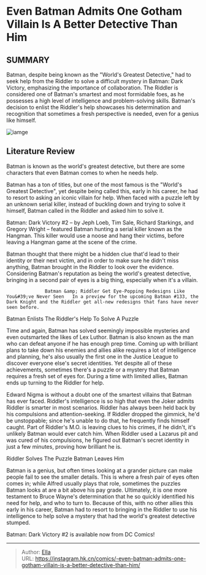 #  Even Batman Admits One Gotham Villain Is A Better Detective Than Him


## SUMMARY 



  Batman, despite being known as the &#34;World&#39;s Greatest Detective,&#34; had to seek help from the Riddler to solve a difficult mystery in Batman: Dark Victory, emphasizing the importance of collaboration.   The Riddler is considered one of Batman&#39;s smartest and most formidable foes, as he possesses a high level of intelligence and problem-solving skills.   Batman&#39;s decision to enlist the Riddler&#39;s help showcases his determination and recognition that sometimes a fresh perspective is needed, even for a genius like himself.  

![iamge](https://static1.srcdn.com/wordpress/wp-content/uploads/2024/01/batman-in-the-lab-looking-at-evidence.jpg)

## Literature Review

Batman is known as the world&#39;s greatest detective, but there are some characters that even Batman comes to when he needs help.




Batman has a ton of titles, but one of the most famous is the &#34;World&#39;s Greatest Detective&#34;, yet despite being called this, early in his career, he had to resort to asking an iconic villain for help. When faced with a puzzle left by an unknown serial killer, instead of buckling down and trying to solve it himself, Batman called in the Riddler and asked him to solve it.




Batman: Dark Victory #2 – by Jeph Loeb, Tim Sale, Richard Starkings, and Gregory Wright – featured Batman hunting a serial killer known as the Hangman. This killer would use a noose and hang their victims, before leaving a Hangman game at the scene of the crime.

          

Batman thought that there might be a hidden clue that&#39;d lead to their identity or their next victim, and in order to make sure he didn&#39;t miss anything, Batman brought in the Riddler to look over the evidence. Considering Batman&#39;s reputation as being the world&#39;s greatest detective, bringing in a second pair of eyes is a big thing, especially when it&#39;s a villain.

                  Batman &amp; Riddler Get Eye-Popping Redesigns Like You&#39;ve Never Seen   In a preview for the upcoming Batman #133, the Dark Knight and the Riddler get all-new redesigns that fans have never seen before.   





 Batman Enlists The Riddler&#39;s Help To Solve A Puzzle 


          



Time and again, Batman has solved seemingly impossible mysteries and even outsmarted the likes of Lex Luthor. Batman is also known as the man who can defeat anyone if he has enough prep time. Coming up with brilliant plans to take down his enemies and allies alike requires a lot of intelligence and planning, he&#39;s also usually the first one in the Justice League to discover everyone else&#39;s secret identities. Yet despite all of these achievements, sometimes there&#39;s a puzzle or a mystery that Batman requires a fresh set of eyes for. During a time with limited allies, Batman ends up turning to the Riddler for help.

Edward Nigma is without a doubt one of the smartest villains that Batman has ever faced. Riddler&#39;s intelligence is so high that even the Joker admits Riddler is smarter in most scenarios. Riddler has always been held back by his compulsions and attention-seeking. If Riddler dropped the gimmick, he&#39;d be unstoppable; since he&#39;s unable to do that, he frequently finds himself caught. Part of Riddler&#39;s M.O. is leaving clues to his crimes, if he didn&#39;t, it&#39;s unlikely Batman would ever catch him. When Riddler used a Lazarus pit and was cured of his compulsions, he figured out Batman&#39;s secret identity in just a few minutes, proving how brilliant he is.






 Riddler Solves The Puzzle Batman Leaves Him 


          



Batman is a genius, but often times looking at a grander picture can make people fail to see the smaller details. This is where a fresh pair of eyes often comes in; while Alfred usually plays that role, sometimes the puzzles Batman looks at are a bit above his pay grade. Ultimately, it is one more testament to Bruce Wayne&#39;s determination that he so quickly identified his need for help, and who to turn to. Because of this, with no other allies this early in his career, Batman had to resort to bringing in the Riddler to use his intelligence to help solve a mystery that had the world&#39;s greatest detective stumped.



Batman: Dark Victory #2 is available now from DC Comics!








---

> Author: [Ella](https://instagram.hk.cn/)  
> URL: https://instagram.hk.cn/comics/-even-batman-admits-one-gotham-villain-is-a-better-detective-than-him/  

